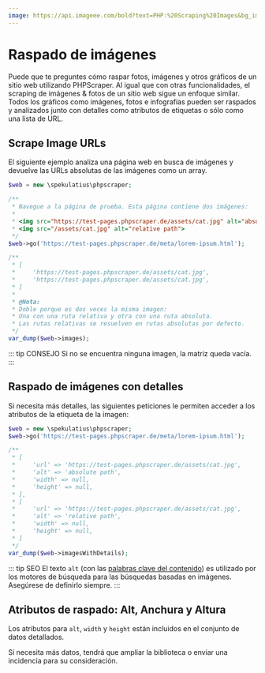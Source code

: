 ```yaml
---
image: https://api.imageee.com/bold?text=PHP:%20Scraping%20Images&bg_image=https://images.unsplash.com/photo-1542762933-ab3502717ce7
---
```


# Raspado de imágenes

Puede que te preguntes cómo raspar fotos, imágenes y otros gráficos de un sitio web utilizando PHPScraper. Al igual que con otras funcionalidades, el scraping de imágenes &amp; fotos de un sitio web sigue un enfoque similar. Todos los gráficos como imágenes, fotos e infografías pueden ser raspados y analizados junto con detalles como atributos de etiquetas o sólo como una lista de URL.


## Scrape Image URLs

El siguiente ejemplo analiza una página web en busca de imágenes y devuelve las URLs absolutas de las imágenes como un array.

```php
$web = new \spekulatius\phpscraper;

/**
 * Navegue a la página de prueba. Esta página contiene dos imágenes:
 *
 * <img src="https://test-pages.phpscraper.de/assets/cat.jpg" alt="absolute path">
 * <img src="/assets/cat.jpg" alt="relative path">
 */
$web->go('https://test-pages.phpscraper.de/meta/lorem-ipsum.html');

/**
 * [
 *     'https://test-pages.phpscraper.de/assets/cat.jpg',
 *     'https://test-pages.phpscraper.de/assets/cat.jpg',
 * ]
 *
 * @Nota:
 * Doble porque es dos veces la misma imagen:
 * Una con una ruta relativa y otra con una ruta absoluta.
 * Las rutas relativas se resuelven en rutas absolutas por defecto.
 */
var_dump($web->images);
```

::: tip CONSEJO
Si no se encuentra ninguna imagen, la matriz queda vacía.
:::


## Raspado de imágenes con detalles

Si necesita más detalles, las siguientes peticiones le permiten acceder a los atributos de la etiqueta de la imagen:

```php
$web = new \spekulatius\phpscraper;
$web->go('https://test-pages.phpscraper.de/meta/lorem-ipsum.html');

/**
 * [
 *     'url' => 'https://test-pages.phpscraper.de/assets/cat.jpg',
 *     'alt' => 'absolute path',
 *     'width' => null,
 *     'height' => null,
 * ],
 * [
 *     'url' => 'https://test-pages.phpscraper.de/assets/cat.jpg',
 *     'alt' => 'relative path',
 *     'width' => null,
 *     'height' => null,
 * ]
 */
var_dump($web->imagesWithDetails);
```

::: tip SEO
El texto `alt` (con las [palabras clave del contenido](/es/examples/extract-keywords.html)) es utilizado por los motores de búsqueda para las búsquedas basadas en imágenes. Asegúrese de definirlo siempre.
:::


## Atributos de raspado: Alt, Anchura y Altura

Los atributos para `alt`, `width` y `height` están incluidos en el conjunto de datos detallados.

Si necesita más datos, tendrá que ampliar la biblioteca o enviar una incidencia para su consideración.
